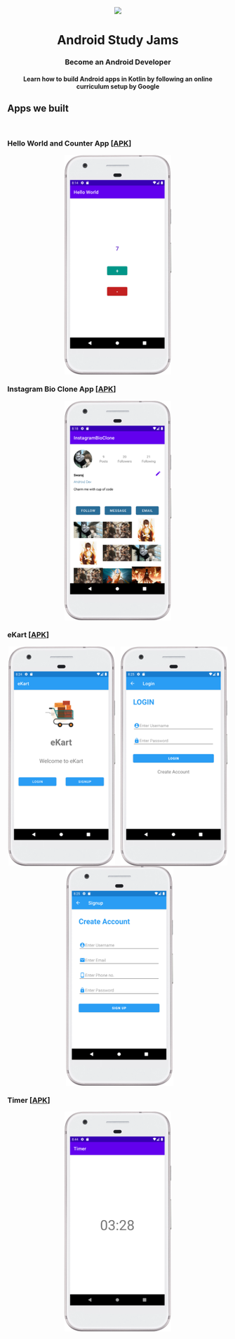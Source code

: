 <p align="center">
  <img src="https://developer.android.com/images/kotlin/kotlin-hero.svg" width=100px />
  <h1 align="center">Android Study Jams</h1>
  <h3 align="center">Become an Android Developer</h3>
  <h4 align="center">Learn how to build Android apps in Kotlin by following an online curriculum setup by Google</h4>
</p>

## Apps we built

<br>

### Hello World and Counter App [<a href="https://github.com/DSC-VIIT-Pune/Android_Study_Jams/raw/apk/APKs/Counter.apk">APK</a>]
<p align="center">
  <img src="https://raw.githubusercontent.com/DSC-VIIT-Pune/Android_Study_Jams/apk/Screenshots/Hello%20World.png" align="center" height="499.6" />
  <br>
</p>

### Instagram Bio Clone App [<a href="https://github.com/DSC-VIIT-Pune/Android_Study_Jams/raw/apk/APKs/InstagramBioClone.apk">APK</a>]
<p align="center">
  <img src="https://raw.githubusercontent.com/DSC-VIIT-Pune/Android_Study_Jams/apk/Screenshots/Instagram%20Bio%20Clone.png" align="center" height="499.6"/>
  <br>
</p>

### eKart [<a href="https://github.com/DSC-VIIT-Pune/Android_Study_Jams/raw/apk/APKs/eKart.apk">APK</a>]
<p align="center">
  <img src="https://raw.githubusercontent.com/DSC-VIIT-Pune/Android_Study_Jams/apk/Screenshots/eKart%201.png" align="center" height="499.6" padding="10"/>
  &nbsp;
  <img src="https://raw.githubusercontent.com/DSC-VIIT-Pune/Android_Study_Jams/apk/Screenshots/eKart%202.png" align="center" height="499.6"/>
  &nbsp;
  <img src="https://raw.githubusercontent.com/DSC-VIIT-Pune/Android_Study_Jams/apk/Screenshots/eKart%203.png" align="center" height="499.6"/>
  <br>
</p>

### Timer [<a href="https://github.com/DSC-VIIT-Pune/Android_Study_Jams/raw/apk/APKs/Timer.apk">APK</a>]
<p align="center">
  <img src="https://raw.githubusercontent.com/DSC-VIIT-Pune/Android_Study_Jams/apk/Screenshots/Timer.png" align="center" height="499.6"/>
  <br>
</p>

